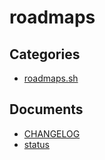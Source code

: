 # roadmaps

## Categories
- [roadmaps.sh](./roadmaps.sh/README.md)

## Documents
- [CHANGELOG](CHANGELOG.md)
- [status](status.md)